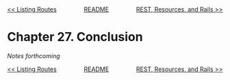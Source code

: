 <div>
<div style='float: left'><a href='ch26-listing-routes.md'>&lt;&lt; Listing Routes</a></div>
<div style='float: right'><a href='ch28-rest-resources-and-rails.md'>REST, Resources, and Rails &gt;&gt;</a></div>
<div style='float: inline-auto;text-align:center'><a href='README.md'>README</a></div>
<div style="clear: both"></div>
</div>

# Chapter 27. Conclusion

*Notes forthcoming*

<div>
<div style='float: left'><a href='ch26-listing-routes.md'>&lt;&lt; Listing Routes</a></div>
<div style='float: right'><a href='ch28-rest-resources-and-rails.md'>REST, Resources, and Rails &gt;&gt;</a></div>
<div style='float: inline-auto;text-align:center'><a href='README.md'>README</a></div>
<div style="clear: both"></div>
</div>